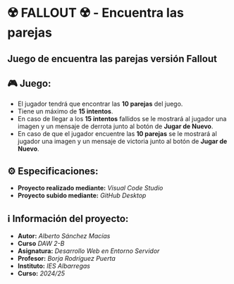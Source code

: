 # ☢️ FALLOUT ☢️ - Encuentra las parejas

## Juego de encuentra las parejas versi&oacute;n Fallout

## 🎮 Juego:
* El jugador tendr&aacute; que encontrar las **10 parejas** del juego.
* Tiene un m&aacute;ximo de **15 intentos**.
* En caso de llegar a los **15 intentos** fallidos se le mostrar&aacute; al jugador una imagen y un mensaje de derrota junto al bot&oacute;n de **Jugar de Nuevo**.
* En caso de que el jugador encuentre las **10 parejas** se le mostrar&aacute; al jugador una imagen y un mensaje de victoria junto al bot&oacute;n de **Jugar de Nuevo**.

## ⚙️ Especificaciones:
* **Proyecto realizado mediante:** *Visual Code Studio*
* **Proyecto subido mediante:** *GitHub Desktop*

## ℹ️ Informaci&oacute;n del proyecto:
* **Autor:** *Alberto S&aacute;nchez Mac&iacute;as*
* **Curso** *DAW 2-B*
* **Asignatura:** *Desarrollo Web en Entorno Servidor*
* **Profesor:** *Borja Rodr&iacute;guez Puerta*
* **Instituto:** *IES Albarregas*
* **Curso:** *2024/25*

